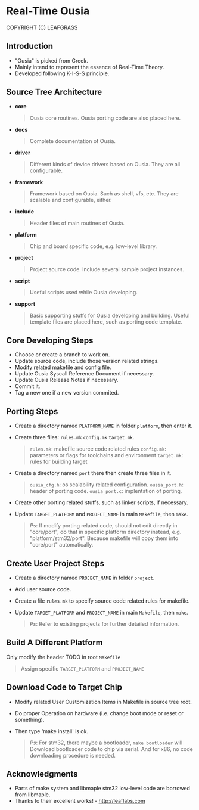 Real-Time Ousia
===============
COPYRIGHT (C) LEAFGRASS


Introduction
------------
- "Ousia" is picked from Greek.
- Mainly intend to represent the essence of Real-Time Theory.
- Developed following K-I-S-S principle.


Source Tree Architecture
------------------------
- **core**
	> Ousia core routines. Ousia porting code are also placed here.
- **docs**
	> Complete documentation of Ousia.
- **driver**
	> Different kinds of device drivers based on Ousia.
	> They are all configurable.
- **framework**
	> Framework based on Ousia. Such as shell, vfs, etc.
	> They are scalable and configurable, either.
- **include**
	> Header files of main routines of Ousia.
- **platform**
	> Chip and board specific code, e.g. low-level library.
- **project**
	> Project source code. Include several sample project instances.
- **script**
	> Useful scripts used while Ousia developing.
- **support**
	> Basic supporting stuffs for Ousia developing and building.
	> Useful template files are placed here, such as porting code template.


Core Developing Steps
---------------------
-	Choose or create a branch to work on.
-	Update source code, include those version related strings.
-	Modify related makefile and config file.
-	Update Ousia Syscall Reference Document if necessary.
-	Update Ousia Release Notes if necessary.
-	Commit it.
-	Tag a new one if a new version commited.


Porting Steps
-------------
-	Create a directory named `PLATFORM_NAME` in folder `platform`, then enter it.
-	Create three files: `rules.mk` `config.mk` `target.mk`.
	> `rules.mk`: makefile source code related rules
	> `config.mk`: parameters or flags for toolchains and environment
	> `target.mk`: rules for building target
-	Create a directory named `port` there then create three files in it.
	> `ousia_cfg.h`: os scalability related configuration.
	> `ousia_port.h`: header of porting code.
	> `ousia_port.c`: implentation of porting.
-	Create other porting related stuffs, such as linker scripts, if necessary.
-	Update `TARGET_PLATFORM` and `PROJECT_NAME` in main `Makefile`, then `make`.

	> _Ps_: If modify porting related code, should not edit directly in "core/port",
	> do that in specific platform directory instead, e.g. "platform/stm32/port".
	> Because makefile will copy them into "core/port" automatically.


Create User Project Steps
-------------------------
-	Create a directory named `PROJECT_NAME` in folder `project`.
-	Add user source code.
-	Create a file `rules.mk` to specify source code related rules for makefile.
-	Update `TARGET_PLATFORM` and `PROJECT_NAME` in main `Makefile`, then `make`.

	> _Ps_: Refer to existing projects for further detailed information.


Build A Different Platform
--------------------------
Only modify the header TODO in root `Makefile`
>	Assign specific `TARGET_PLATFORM` and `PROJECT_NAME`


Download Code to Target Chip
----------------------------
-	Modify related User Customization Items in Makefile in source tree root.
-	Do proper Operation on hardware (i.e. change boot mode or reset or something).
-	Then type 'make install' is ok.

	> _Ps_: For stm32, there maybe a bootloader, `make bootloader` will Download
	> bootloader code to chip via serial. And for x86, no code downloading procedure
	> is needed.


Acknowledgments
---------------
-	Parts of make system and libmaple stm32 low-level code are borrowed from libmaple.
-	Thanks to their excellent works! - <http://leaflabs.com>

